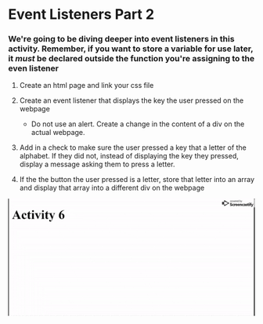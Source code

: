 # Event Listeners Part 2 #

### We're going to be diving deeper into event listeners in this activity. Remember, if you want to store a variable for use later, it *must* be declared outside the function you're assigning to the even listener ###

1. Create an html page and link your css file

2. Create an event listener that displays the key the user pressed on the webpage
    * Do not use an alert. Create a change in the content of a div on the actual webpage.

3. Add in a check to make sure the user pressed a key that a letter of the alphabet. If they did not, instead of displaying the key they pressed, display a message asking them to press a letter.

4. If the the button the user pressed is a letter, store that letter into an array and display that array into a different div on the webpage

![Example Page](./01.gif)